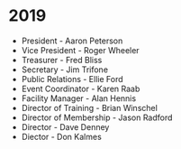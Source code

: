 # 2019

* President - Aaron Peterson
* Vice President - Roger Wheeler
* Treasurer - Fred Bliss
* Secretary - Jim Trifone
* Public Relations - Ellie Ford
* Event Coordinator - Karen Raab
* Facility Manager - Alan Hennis
* Director of Training - Brian Winschel
* Director of Membership - Jason Radford
* Director - Dave Denney
* Diector - Don Kalmes


